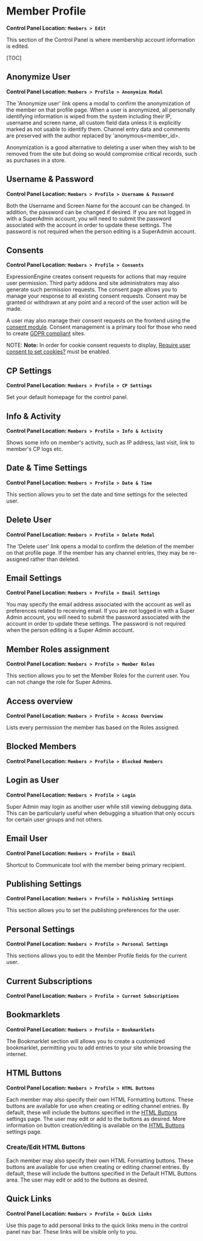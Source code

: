 <!--
    This source file is part of the open source project
    ExpressionEngine User Guide (https://github.com/ExpressionEngine/ExpressionEngine-User-Guide)

    @link      https://expressionengine.com/
    @copyright Copyright (c) 2003-2020, Packet Tide, LLC (https://packettide.com)
    @license   https://expressionengine.com/license Licensed under Apache License, Version 2.0
-->

# Member Profile

**Control Panel Location: `Members > Edit`**

This section of the Control Panel is where membership account information is edited.

[TOC]

## Anonymize User

**Control Panel Location: `Members > Profile > Anonymize Modal`**

The 'Anonymize user' link opens a modal to confirm the anonymization of the member on that profile page. When a user is anonymized, all personally identifying information is wiped from the system including their IP, username and screen name, all custom field data unless it is explicitly marked as not usable to identify them. Channel entry data and comments are preserved with the author replaced by 'anonymous&lt;member_id&gt;.

Anonymization is a good alternative to deleting a user when they wish to be removed from the site but doing so would compromise critical records, such as purchases in a store.

## Username & Password

**Control Panel Location: `Members > Profile > Username & Password`**

Both the Username and Screen Name for the account can be changed. In addition, the password can be changed if desired. If you are not logged in with a SuperAdmin account, you will need to submit the password associated with the account in order to update these settings. The password is not required when the person editing is a SuperAdmin account.

## Consents

**Control Panel Location: `Members > Profile > Consents`**

ExpressionEngine creates consent requests for actions that may require user permission. Third party addons and site administrators may also generate such permission requests. The consent page allows you to manage your response to all existing consent requests. Consent may be granted or withdrawn at any point and a record of the user action will be made.

A user may also manage their consent requests on the frontend using the [consent module](add-ons/consent.md). Consent management is a primary tool for those who need to create [GDPR compliant](general/gdpr.md) sites.

NOTE: **Note:** In order for cookie consent requests to display, [Require user consent to set cookies?](control-panel/settings/security-privacy.md#require-user-consent-to-set-cookies) must be enabled.

## CP Settings

**Control Panel Location: `Members > Profile > CP Settings`**

Set your default homepage for the control panel.

## Info & Activity

**Control Panel Location: `Members > Profile > Info & Activity`**

Shows some info on member's activity, such as IP address, last visit, link to member's CP logs etc.

## Date & Time Settings

**Control Panel Location: `Members > Profile > Date & Time`**

This section allows you to set the date and time settings for the selected user.

## Delete User

**Control Panel Location: `Members > Profile > Delete Modal`**

The 'Delete user' link opens a modal to confirm the deletion of the member on that profile page. If the member has any channel entries, they may be re-assigned rather than deleted.

## Email Settings

**Control Panel Location: `Members > Profile > Email Settings`**

You may specify the email address associated with the account as well as preferences related to receiving email. If you are not logged in with a Super Admin account, you will need to submit the password associated with the account in order to update these settings. The password is not required when the person editing is a Super Admin account.

## Member Roles assignment

**Control Panel Location: `Members > Profile > Member Roles`**

This section allows you to set the Member Roles for the current user. You can not change the role for Super Admins.

## Access overview

**Control Panel Location: `Members > Profile > Access Overview`**

Lists every permission the member has based on the Roles assigned.

## Blocked Members

**Control Panel Location: `Members > Profile > Blocked Members`**

<!--  Add an overview (include the sortability of the table) -->

## Login as User

**Control Panel Location: `Members > Profile > Login`**

Super Admin may login as another user while still viewing debugging data. This can be particularly useful when debugging a situation that only occurs for certain user groups and not others.

## Email User

**Control Panel Location: `Members > Profile > Email`**

Shortcut to Communicate tool with the member being primary recipient.

## Publishing Settings

**Control Panel Location: `Members > Profile > Publishing Settings`**

This section allows you to set the publishing preferences for the user.

## Personal Settings

**Control Panel Location: `Members > Profile > Personal Settings`**

This sections allows you to edit the Member Profile fields for the current user.

## Current Subscriptions

**Control Panel Location: `Members > Profile > Current Subscriptions`**

<!-- Add an overview (include the sortability of the table) -->

## Bookmarklets

**Control Panel Location: `Members > Profile > Bookmarklets`**

The Bookmarklet section will allows you to create a customized bookmarklet, permitting you to add entries to your site while browsing the internet.

## HTML Buttons

**Control Panel Location: `Members > Profile > HTML Buttons`**

Each member may also specify their own HTML Formatting buttons. These buttons are available for use when creating or editing channel entries. By default, these will include the buttons specified in the [HTML Buttons](control-panel/settings/html-buttons.md) settings page. The user may edit or add to the buttons as desired. More information on button creation/editing is available on the [HTML Buttons](control-panel/settings/html-buttons.md) settings page.

### Create/Edit HTML Buttons

Each member may also specify their own HTML Formatting buttons. These buttons are available for use when creating or editing channel entries. By default, these will include the buttons specified in the Default HTML Buttons area. The user may edit or add to the buttons as desired.

## Quick Links

**Control Panel Location: `Members > Profile > Quick Links`**

Use this page to add personal links to the quick links menu in the control panel nav bar. These links will be visible only to you.
